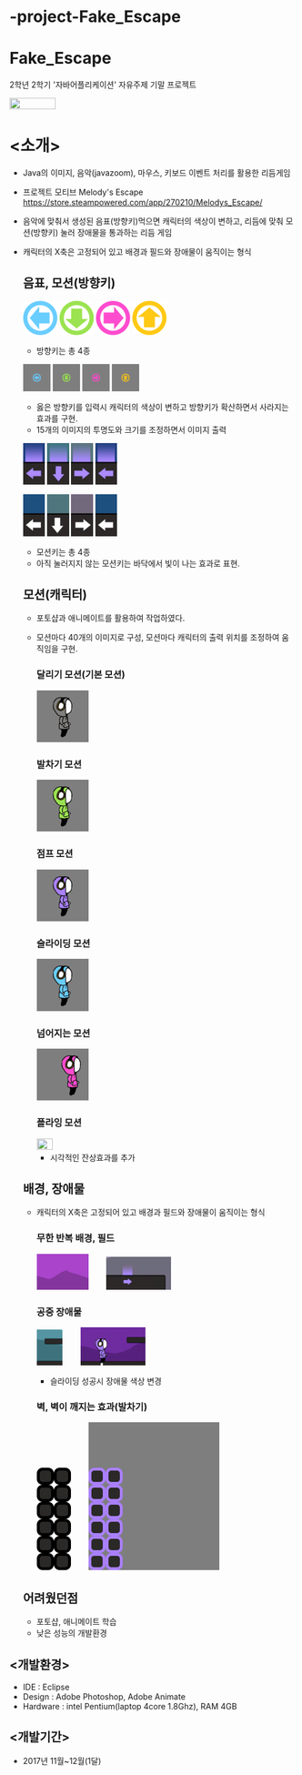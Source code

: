 # -project-Fake_Escape

# Fake_Escape
2학년 2학기 '자바어플리케이션' 자유주제 기말 프로젝트

<img src="./readme_media/play_screen.gif" width="40%" height="40%">

# <소개>
- Java의 이미지, 음악(javazoom), 마우스, 키보드 이벤트 처리를 활용한 리듬게임
- 프로젝트 모티브 Melody's Escape https://store.steampowered.com/app/270210/Melodys_Escape/
- 음악에 맞춰서 생성된 음표(방향키)먹으면 캐릭터의 색상이 변하고, 리듬에 맞춰 모션(방향키) 눌러 장애물을 통과하는 리듬 게임
- 캐릭터의 X축은 고정되어 있고 배경과 필드와 장애물이 움직이는 형식
  
  ## 음표, 모션(방향키)
  <img src="./readme_media/leftKey.png"> <img src="./readme_media/downKey.png"> <img src="./readme_media/rightKey.png"> <img src="./readme_media/upKey.png">
  - 방향키는 총 4종
  
  <img src="./readme_media/leftKey_effect.gif" width="10%" height="10%"> <img src="./readme_media/downKey_effect.gif" width="10%" height="10%"> <img src="./readme_media/rightKey_effect.gif" width="10%" height="10%"> <img src="./readme_media/upKey_effect.gif" width="10%" height="10%">
  - 옳은 방향키를 입력시 캐릭터의 색상이 변하고 방향키가 확산하면서 사라지는 효과를 구현.
  - 15개의 이미지의 투명도와 크기를 조정하면서 이미지 출력
  
  <img src="./readme_media/motion_KickKey_1.png" width="8%" height="8%"> <img src="./readme_media/motion_slideKey_1.png" width="8%" height="8%"> <img src="./readme_media/motion_flyKey_1.png" width="8%" height="8%"> <img src="./readme_media/motion_KickKey_1.png" width="8%" height="8%"> 

  <img src="./readme_media/motion_KickKey_2.png" width="8%" height="8%"> <img src="./readme_media/motion_slideKey_2.png" width="8%" height="8%"> <img src="./readme_media/motion_flyKey_2.png" width="8%" height="8%"> <img src="./readme_media/motion_KickKey_2.png" width="8%" height="8%"> 
  - 모션키는 총 4종
  - 아직 눌러지지 않는 모션키는 바닥에서 빛이 나는 효과로 표현.
  
  ## 모션(캐릭터)
  - 포토샵과 애니메이트를 활용하여 작업하였다.
  - 모션마다 40개의 이미지로 구성, 모션마다 캐릭터의 출력 위치를 조정하여 움직임을 구현.
    ### 달리기 모션(기본 모션)
    <img src="./readme_media/player_run.gif" width="20%" height="20%">
    
    ### 발차기 모션
    <img src="./readme_media/player_kick.gif" width="20%" height="20%">
    
    ### 점프 모션
    <img src="./readme_media/player_jump.gif" width="20%" height="20%">
    
    ### 슬라이딩 모션
    <img src="./readme_media/player_slide.gif" width="20%" height="20%">
    
    ### 넘어지는 모션
    <img src="./readme_media/player_falldown.gif" width="20%" height="20%">
    
    ### 플라잉 모션
    <img src="./readme_media/player_fly.gif" width="25%" height="25%"> 
    
    - 시각적인 잔상효과를 추가
  ## 배경, 장애물
  - 캐릭터의 X축은 고정되어 있고 배경과 필드와 장애물이 움직이는 형식
    ### 무한 반복 배경, 필드
    <img src="./readme_media/background.gif" width="20%" height="20%">&nbsp;&nbsp;&nbsp;&nbsp;&nbsp;&nbsp;&nbsp;&nbsp;<img src="./readme_media/field.png" width="25%" height="25%">
    
    ### 공중 장애물 
    <img src="./readme_media/obstruction.png" width="10%" height="10%">&nbsp;&nbsp;&nbsp;&nbsp;&nbsp;&nbsp;&nbsp;&nbsp;<img src="./readme_media/player_slide2.gif"  width="25%" height="25%">
    - 슬라이딩 성공시 장애물 색상 변경
    ### 벽, 벽이 깨지는 효과(발차기)
    <img src="./readme_media/wall.png">&nbsp;&nbsp;&nbsp;&nbsp;&nbsp;&nbsp;&nbsp;&nbsp;<img src="./readme_media/wall_breaking.gif">
    
  ## 어려웠던점
  - 포토샵, 애니메이트 학습
  - 낮은 성능의 개발환경
  
## <개발환경>
- IDE : Eclipse
- Design : Adobe Photoshop, Adobe Animate
- Hardware : intel Pentium(laptop 4core 1.8Ghz), RAM 4GB

## <개발기간>
- 2017년 11월~12월(1달)

